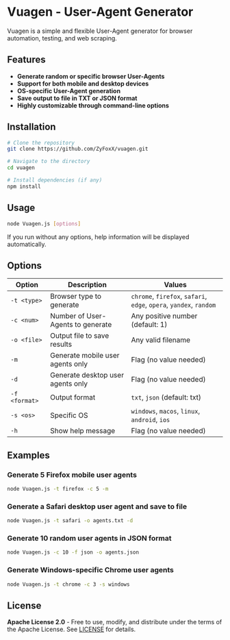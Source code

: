 # Vuagen - User-Agent Generator


Vuagen is a simple and flexible User-Agent generator for browser automation, testing, and web scraping.


## Features

- **Generate random or specific browser User-Agents**
- **Support for both mobile and desktop devices**
- **OS-specific User-Agent generation**
- **Save output to file in TXT or JSON format**
- **Highly customizable through command-line options**


## Installation

```bash
# Clone the repository
git clone https://github.com/ZyFoxX/vuagen.git

# Navigate to the directory
cd vuagen

# Install dependencies (if any)
npm install
```

## Usage

```bash
node Vuagen.js [options]
```

If you run without any options, help information will be displayed automatically.


## Options

| Option        | Description                                                        | Values                                                                      |
|---------------|--------------------------------------------------------------------|-----------------------------------------------------------------------------|
| `-t <type>`   | Browser type to generate                                           | `chrome`, `firefox`, `safari`, `edge`, `opera`, `yandex`, `random`          |
| `-c <num>`    | Number of User-Agents to generate                                  | Any positive number (default: 1)                                            |
| `-o <file>`   | Output file to save results                                        | Any valid filename                                                          |
| `-m`          | Generate mobile user agents only                                   | Flag (no value needed)                                                      |
| `-d`          | Generate desktop user agents only                                  | Flag (no value needed)                                                      |
| `-f <format>` | Output format                                                      | `txt`, `json` (default: txt)                                                |
| `-s <os>`     | Specific OS                                                        | `windows`, `macos`, `linux`, `android`, `ios`                               |
| `-h`          | Show help message                                                  | Flag (no value needed)                                                      |


## Examples

### Generate 5 Firefox mobile user agents

```bash
node Vuagen.js -t firefox -c 5 -m
```

### Generate a Safari desktop user agent and save to file

```bash
node Vuagen.js -t safari -o agents.txt -d
```

### Generate 10 random user agents in JSON format

```bash
node Vuagen.js -c 10 -f json -o agents.json
```

### Generate Windows-specific Chrome user agents

```bash
node Vuagen.js -t chrome -c 3 -s windows
```

## License  
**Apache License 2.0** - Free to use, modify, and distribute under the terms of the Apache License. See [LICENSE](LICENSE) for details.  
